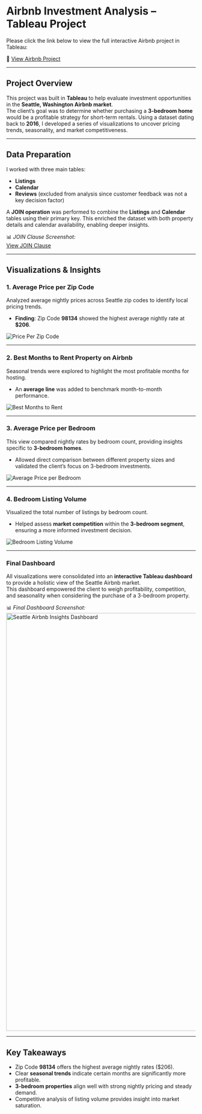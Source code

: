 # Airbnb Investment Analysis – Tableau Project

Please click the link below to view the full interactive Airbnb project in Tableau:

🔗 [View Airbnb Project](https://public.tableau.com/views/AirBnbProject_17174361122020/Dashboard1?:language=en-US&:sid=&:display_count=n&:origin=viz_share_link)

---

## Project Overview
This project was built in **Tableau** to help evaluate investment opportunities in the **Seattle, Washington Airbnb market**.  
The client’s goal was to determine whether purchasing a **3-bedroom home** would be a profitable strategy for short-term rentals. Using a dataset dating back to **2016**, I developed a series of visualizations to uncover pricing trends, seasonality, and market competitiveness.  

---

## Data Preparation
I worked with three main tables:  
- **Listings**  
- **Calendar**  
- **Reviews** (excluded from analysis since customer feedback was not a key decision factor)  

A **JOIN operation** was performed to combine the **Listings** and **Calendar** tables using their primary key. This enriched the dataset with both property details and calendar availability, enabling deeper insights.  

📊 *JOIN Clause Screenshot:*  
[View JOIN Clause](https://github.com/curlyeje/Elliott_Portfolio/blob/9affa40f64994cec801a95410d640232edbc9d25/Tableau%20AirBnB%20Project/JOIN%20Clause.png)

---

## Visualizations & Insights

### 1. Average Price per Zip Code  
Analyzed average nightly prices across Seattle zip codes to identify local pricing trends.  
- **Finding**: Zip Code **98134** showed the highest average nightly rate at **$206**.  

![Price Per Zip Code](https://github.com/user-attachments/assets/6ab5c127-fb3c-4708-b8e4-d7c36cc5bf75)

---

### 2. Best Months to Rent Property on Airbnb  
Seasonal trends were explored to highlight the most profitable months for hosting.  
- An **average line** was added to benchmark month-to-month performance.  

![Best Months to Rent](https://github.com/user-attachments/assets/1ae30ef9-7781-48dd-8eae-ae6c0740baec)

---

### 3. Average Price per Bedroom  
This view compared nightly rates by bedroom count, providing insights specific to **3-bedroom homes**.  
- Allowed direct comparison between different property sizes and validated the client’s focus on 3-bedroom investments.  

![Average Price per Bedroom](https://github.com/user-attachments/assets/a2e25f53-d5c5-4281-bfe9-3e234f38d564)

---

### 4. Bedroom Listing Volume  
Visualized the total number of listings by bedroom count.  
- Helped assess **market competition** within the **3-bedroom segment**, ensuring a more informed investment decision.  

![Bedroom Listing Volume](https://github.com/user-attachments/assets/446a9451-6771-430d-b1b7-52e3bdcba4c1)

---

### Final Dashboard  
All visualizations were consolidated into an **interactive Tableau dashboard** to provide a holistic view of the Seattle Airbnb market.  
This dashboard empowered the client to weigh profitability, competition, and seasonality when considering the purchase of a 3-bedroom property.  

📊 *Final Dashboard Screenshot:*  
<img width="2400" height="1108" alt="Seattle Airbnb Insights Dashboard" src="https://github.com/user-attachments/assets/1af0613d-44c3-490a-af55-ca9ae678fc11" />


---

## Key Takeaways
- Zip Code **98134** offers the highest average nightly rates ($206).  
- Clear **seasonal trends** indicate certain months are significantly more profitable.  
- **3-bedroom properties** align well with strong nightly pricing and steady demand.  
- Competitive analysis of listing volume provides insight into market saturation.  

